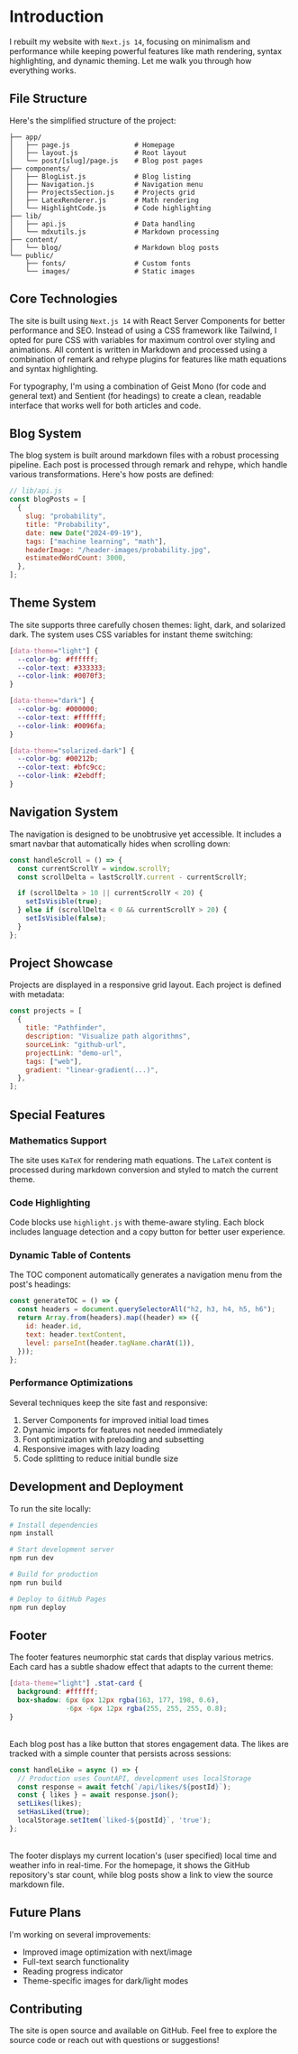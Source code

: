 # Introduction

I rebuilt my website with `Next.js 14`, focusing on minimalism and performance while keeping powerful features like math rendering, syntax highlighting, and dynamic theming. Let me walk you through how everything works.

## File Structure

Here's the simplified structure of the project:

```plaintext
├── app/
│   ├── page.js                # Homepage
│   ├── layout.js              # Root layout
│   └── post/[slug]/page.js    # Blog post pages
├── components/
│   ├── BlogList.js            # Blog listing
│   ├── Navigation.js          # Navigation menu
│   ├── ProjectsSection.js     # Projects grid
│   ├── LatexRenderer.js       # Math rendering
│   └── HighlightCode.js       # Code highlighting
├── lib/
│   ├── api.js                 # Data handling
│   └── mdxutils.js            # Markdown processing
├── content/
│   └── blog/                  # Markdown blog posts
└── public/
    ├── fonts/                 # Custom fonts
    └── images/                # Static images
```

## Core Technologies

The site is built using `Next.js 14` with React Server Components for better performance and SEO. Instead of using a CSS framework like Tailwind, I opted for pure CSS with variables for maximum control over styling and animations. All content is written in Markdown and processed using a combination of remark and rehype plugins for features like math equations and syntax highlighting.

For typography, I'm using a combination of Geist Mono (for code and general text) and Sentient (for headings) to create a clean, readable interface that works well for both articles and code.

## Blog System

The blog system is built around markdown files with a robust processing pipeline. Each post is processed through remark and rehype, which handle various transformations. Here's how posts are defined:

```javascript
// lib/api.js
const blogPosts = [
  {
    slug: "probability",
    title: "Probability",
    date: new Date("2024-09-19"),
    tags: ["machine learning", "math"],
    headerImage: "/header-images/probability.jpg",
    estimatedWordCount: 3000,
  },
];
```

## Theme System

The site supports three carefully chosen themes: light, dark, and solarized dark. The system uses CSS variables for instant theme switching:

```css
[data-theme="light"] {
  --color-bg: #ffffff;
  --color-text: #333333;
  --color-link: #0070f3;
}

[data-theme="dark"] {
  --color-bg: #000000;
  --color-text: #ffffff;
  --color-link: #0096fa;
}

[data-theme="solarized-dark"] {
  --color-bg: #00212b;
  --color-text: #bfc9cc;
  --color-link: #2ebdff;
}
```

## Navigation System

The navigation is designed to be unobtrusive yet accessible. It includes a smart navbar that automatically hides when scrolling down:

```javascript
const handleScroll = () => {
  const currentScrollY = window.scrollY;
  const scrollDelta = lastScrollY.current - currentScrollY;

  if (scrollDelta > 10 || currentScrollY < 20) {
    setIsVisible(true);
  } else if (scrollDelta < 0 && currentScrollY > 20) {
    setIsVisible(false);
  }
};
```

## Project Showcase

Projects are displayed in a responsive grid layout. Each project is defined with metadata:

```javascript
const projects = [
  {
    title: "Pathfinder",
    description: "Visualize path algorithms",
    sourceLink: "github-url",
    projectLink: "demo-url",
    tags: ["web"],
    gradient: "linear-gradient(...)",
  },
];
```

## Special Features

### Mathematics Support

The site uses `KaTeX` for rendering math equations. The `LaTeX` content is processed during markdown conversion and styled to match the current theme.

### Code Highlighting

Code blocks use `highlight.js` with theme-aware styling. Each block includes language detection and a copy button for better user experience.

### Dynamic Table of Contents

The TOC component automatically generates a navigation menu from the post's headings:

```javascript
const generateTOC = () => {
  const headers = document.querySelectorAll("h2, h3, h4, h5, h6");
  return Array.from(headers).map((header) => ({
    id: header.id,
    text: header.textContent,
    level: parseInt(header.tagName.charAt(1)),
  }));
};
```

### Performance Optimizations

Several techniques keep the site fast and responsive:

1. Server Components for improved initial load times
2. Dynamic imports for features not needed immediately
3. Font optimization with preloading and subsetting
4. Responsive images with lazy loading
5. Code splitting to reduce initial bundle size

## Development and Deployment

To run the site locally:

```bash
# Install dependencies
npm install

# Start development server
npm run dev

# Build for production
npm run build

# Deploy to GitHub Pages
npm run deploy
```

## Footer

The footer features neumorphic stat cards that display various metrics. Each card has a subtle shadow effect that adapts to the current theme:

```css
[data-theme="light"] .stat-card {
  background: #ffffff;
  box-shadow: 6px 6px 12px rgba(163, 177, 198, 0.6),
              -6px -6px 12px rgba(255, 255, 255, 0.8);
}
```
<br>
Each blog post has a like button that stores engagement data. The likes are tracked with a simple counter that persists across sessions:


```javascript
const handleLike = async () => {
  // Production uses CountAPI, development uses localStorage
  const response = await fetch(`/api/likes/${postId}`);
  const { likes } = await response.json();
  setLikes(likes);
  setHasLiked(true);
  localStorage.setItem(`liked-${postId}`, 'true');
};
```
<br>
The footer displays my current location's (user specified) local time and weather info in real-time. For the homepage, it shows the GitHub repository's star count, while blog posts show a link to view the source markdown file.

## Future Plans

I'm working on several improvements:

- Improved image optimization with next/image
- Full-text search functionality
- Reading progress indicator
- Theme-specific images for dark/light modes

## Contributing

The site is open source and available on GitHub. Feel free to explore the source code or reach out with questions or suggestions!
